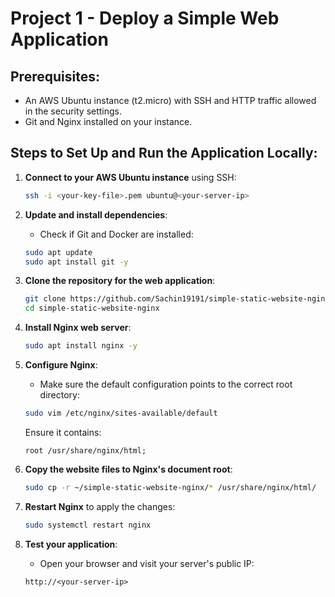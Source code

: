 # Project 1 - Deploy a Simple Web Application

## Prerequisites:
- An AWS Ubuntu instance (t2.micro) with SSH and HTTP traffic allowed in the security settings.
- Git and Nginx installed on your instance.

## Steps to Set Up and Run the Application Locally:

1. **Connect to your AWS Ubuntu instance** using SSH:
    ```bash
    ssh -i <your-key-file>.pem ubuntu@<your-server-ip>
    ```

2. **Update and install dependencies**:
    - Check if Git and Docker are installed:
    ```bash
    sudo apt update
    sudo apt install git -y
    ```

3. **Clone the repository for the web application**:
    ```bash
    git clone https://github.com/Sachin19191/simple-static-website-nginx.git
    cd simple-static-website-nginx
    ```

4. **Install Nginx web server**:
    ```bash
    sudo apt install nginx -y
    ```

5. **Configure Nginx**:
    - Make sure the default configuration points to the correct root directory:
    ```bash
    sudo vim /etc/nginx/sites-available/default
    ```
    Ensure it contains:
    ```nginx
    root /usr/share/nginx/html;
    ```

6. **Copy the website files to Nginx's document root**:
    ```bash
    sudo cp -r ~/simple-static-website-nginx/* /usr/share/nginx/html/
    ```

7. **Restart Nginx** to apply the changes:
    ```bash
    sudo systemctl restart nginx
    ```

8. **Test your application**:
    - Open your browser and visit your server's public IP:
    ```
    http://<your-server-ip>
    ```
